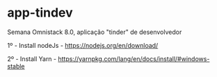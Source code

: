 # app-tindev
Semana Omnistack 8.0, aplicação "tinder" de desenvolvedor

1º - Install nodeJs - https://nodejs.org/en/download/

2º - Install Yarn - https://yarnpkg.com/lang/en/docs/install/#windows-stable


